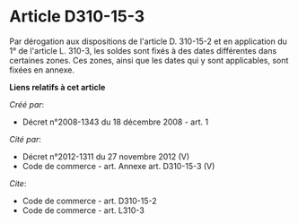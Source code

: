 # Article D310-15-3

Par dérogation aux dispositions de l'article D. 310-15-2 et en application du 1° de l'article L. 310-3, les soldes sont fixés
à des dates différentes dans certaines zones. Ces zones, ainsi que les dates qui y sont applicables, sont fixées en annexe.

**Liens relatifs à cet article**

_Créé par_:

  - Décret n°2008-1343 du 18 décembre 2008 - art. 1

_Cité par_:

  - Décret n°2012-1311 du 27 novembre 2012 (V)
  - Code de commerce - art. Annexe art. D310-15-3 (V)

_Cite_:

  - Code de commerce - art. D310-15-2
  - Code de commerce - art. L310-3
